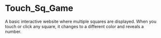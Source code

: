 # Touch_Sq_Game
A basic interactive website where multiple squares are displayed. When you touch or click any square, it changes to a different color and reveals a number.
